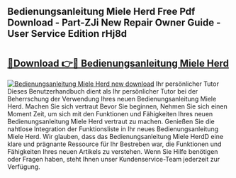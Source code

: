 ## Bedienungsanleitung Miele Herd Free Pdf Download - Part-ZJi New Repair Owner Guide - User Service Edition rHj8d

# <h2><a href="http://df1jid.blite.top/?on=Bedienungsanleitung+Miele+Herd">🔗Download 👉🔴 Bedienungsanleitung Miele Herd</a></h2>

[![Bedienungsanleitung Miele Herd new download](https://i.imgur.com/lujVjoI.png)](http://df1jid.blite.top/?on=Bedienungsanleitung+Miele+Herd)
Ihr persönlicher Tutor Dieses Benutzerhandbuch dient als Ihr persönlicher Tutor bei der Beherrschung der Verwendung Ihres neuen Bedienungsanleitung Miele Herd. Machen Sie sich vertraut Bevor Sie beginnen, Nehmen Sie sich einen Moment Zeit, um sich mit den Funktionen und Fähigkeiten Ihres neuen Bedienungsanleitung Miele Herd vertraut zu machen. Genießen Sie die nahtlose Integration der Funktionsliste in Ihr neues Bedienungsanleitung Miele Herd. Wir glauben, dass das Bedienungsanleitung Miele HerdD eine klare und prägnante Ressource für Ihr Bestreben war, die Funktionen und Fähigkeiten Ihres neuen Artikels zu verstehen. Wenn Sie Hilfe benötigen oder Fragen haben, steht Ihnen unser Kundenservice-Team jederzeit zur Verfügung.
